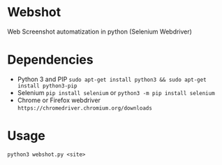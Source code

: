 # Webshot
Web Screenshot automatization in python (Selenium Webdriver)

  # Dependencies
  * Python 3 and PIP ```sudo apt-get install python3 && sudo apt-get install python3-pip```
  * Selenium ```pip install selenium``` or ```python3 -m pip install selenium```
  * Chrome or Firefox webdriver ```https://chromedriver.chromium.org/downloads```

  # Usage
  ```python3 webshot.py <site>```
